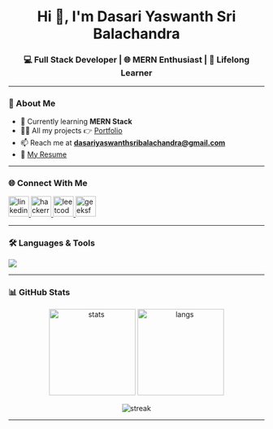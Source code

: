 <!-- Profile Header -->
<h1 align="center">Hi 👋, I'm Dasari Yaswanth Sri Balachandra</h1>
<h3 align="center">💻 Full Stack Developer | 🌐 MERN Enthusiast | 🚀 Lifelong Learner</h3>

---

### 🚀 About Me  
- 🌱 Currently learning **MERN Stack**  
- 👨‍💻 All my projects 👉 [Portfolio](https://superlative-kheer-159b04.netlify.app)  
- 📫 Reach me at **dasariyaswanthsribalachandra@gmail.com**  
- 📄 [My Resume](https://drive.google.com/file/d/1EpHx9poQ5DI1eD6s2hzdeacuEgGEdOON/view?usp=share_link)  

---

### 🌐 Connect With Me  
<p align="left">
  <a href="https://www.linkedin.com/in/dasari-yaswanth-sri-balachandra/" target="blank">
    <img src="https://cdn-icons-png.flaticon.com/512/174/174857.png" alt="linkedin" width="40" height="40"/>
  </a>
  <a href="https://www.hackerrank.com/dasariyaswanthsribalachandra" target="blank">
    <img src="https://cdn.worldvectorlogo.com/logos/hackerrank.svg" alt="hackerrank" width="40" height="40"/>
  </a>
  <a href="[https://leetcode.com/dasariyaswanthsribalachandra](https://leetcode.com/u/YASWANTH_SRI_BALACHANDRA/)" target="blank">
    <img src="https://upload.wikimedia.org/wikipedia/commons/1/19/LeetCode_logo_black.png" alt="leetcode" width="40" height="40"/>
  </a>
  <a href="https://auth.geeksforgeeks.org/user/dasariyaswanthsribalachandra/" target="blank">
    <img src="https://upload.wikimedia.org/wikipedia/commons/4/43/GeeksforGeeks.svg" alt="geeksforgeeks" width="40" height="40"/>
  </a>
</p>

---

### 🛠️ Languages & Tools  
<p align="left">
  <img src="https://skillicons.dev/icons?i=c,java,python,js,html,css,tailwind,nodejs,express,mongodb,mysql,postgres,git,github,figma,react,nextjs" />
</p>

---

### 📊 GitHub Stats  
<p align="center">
  <img src="https://github-readme-stats.vercel.app/api?username=dasariyaswanthsribalachandra&show_icons=true&theme=tokyonight" alt="stats" height="170"/>
  <img src="https://github-readme-stats.vercel.app/api/top-langs/?username=dasariyaswanthsribalachandra&layout=compact&theme=tokyonight" alt="langs" height="170"/>
</p>

<p align="center">
  <img src="https://github-readme-streak-stats.herokuapp.com?user=dasariyaswanthsribalachandra&theme=tokyonight" alt="streak"/>
</p>

---
